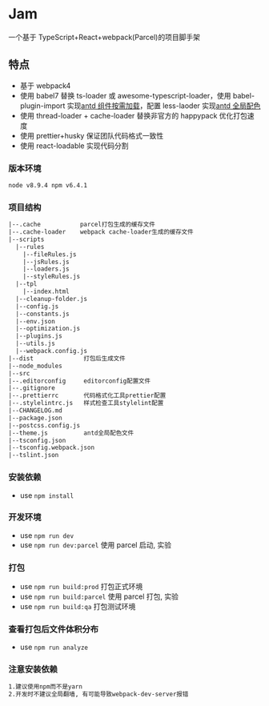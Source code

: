 # Jam

一个基于 TypeScript+React+webpack(Parcel)的项目脚手架

## 特点

- 基于 webpack4
- 使用 babel7 替换 ts-loader 或 awesome-typescript-loader，使用 babel-plugin-import 实现[antd 组件按需加载](https://ant.design/docs/react/getting-started-cn#%E6%8C%89%E9%9C%80%E5%8A%A0%E8%BD%BD)，配置 less-laoder 实现[antd 全局配色](https://ant.design/docs/react/customize-theme-cn)
- 使用 thread-loader + cache-loader 替换非官方的 happypack 优化打包速度
- 使用 prettier+husky 保证团队代码格式一致性
- 使用 react-loadable 实现代码分割

### 版本环境

```html
node v8.9.4 npm v6.4.1
```

### 项目结构

```html
|--.cache           parcel打包生成的缓存文件
|--.cache-loader    webpack cache-loader生成的缓存文件 
|--scripts 
  |--rules 
    |--fileRules.js
    |--jsRules.js
    |--loaders.js
    |--styleRules.js 
  |--tpl
    |--index.html 
  |--cleanup-folder.js
  |--config.js
  |--constants.js
  |--env.json
  |--optimization.js
  |--plugins.js
  |--utils.js
  |--webpack.config.js
|--dist              打包后生成文件 
|--node_modules
|--src
|--.editorconfig     editorconfig配置文件
|--.gitignore
|--.prettierrc       代码格式化工具prettier配置
|--.stylelintrc.js   样式检查工具stylelint配置
|--CHANGELOG.md
|--package.json
|--postcss.config.js
|--theme.js          antd全局配色文件
|--tsconfig.json
|--tsconfig.webpack.json
|--tslint.json
```

### 安装依赖

- use `npm install`

### 开发环境

- use `npm run dev`
- use `npm run dev:parcel`   使用 parcel 启动, 实验

### 打包

- use `npm run build:prod`   打包正式环境
- use `npm run build:parcel` 使用 parcel 打包, 实验
- use `npm run build:qa`     打包测试环境

### 查看打包后文件体积分布

- use `npm run analyze`

### 注意安装依赖

```html
1.建议使用npm而不是yarn
2.开发时不建议全局翻墙, 有可能导致webpack-dev-server报错
```
